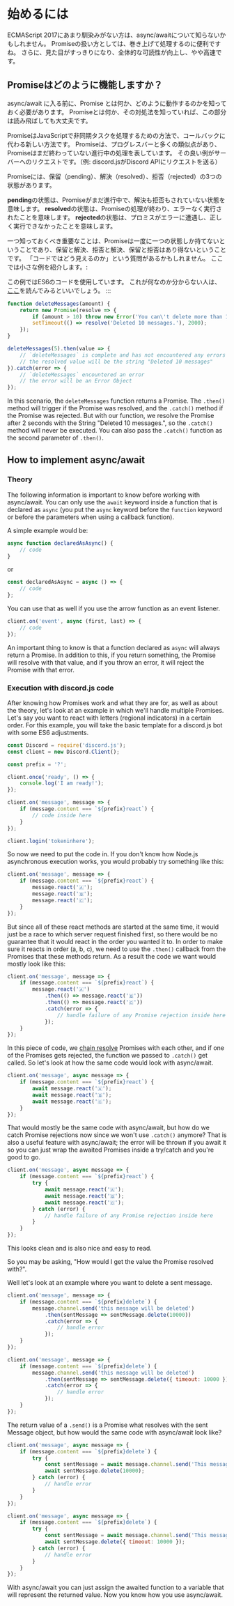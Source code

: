 # 始めるには

ECMAScript 2017にあまり馴染みがない方は、async/awaitについて知らないかもしれません。 Promiseの扱い方としては、巻き上げて処理するのに便利ですね。 さらに、見た目がすっきりになり、全体的な可読性が向上し、やや高速です。

## Promiseはどのように機能しますか？

async/await に入る前に、Promise とは何か、どのように動作するのかを知っておく必要があります。 Promiseとは何か、その対処法を知っていれば、この部分は読み飛ばしても大丈夫です。

PromiseはJavaScriptで非同期タスクを処理するための方法で、コールバックに代わる新しい方法です。 Promiseは、プログレスバーと多くの類似点があり、Promiseはまだ終わっていない進行中の処理を表しています。 その良い例がサーバーへのリクエストです。（例: discord.jsがDiscord APIにリクエストを送る）

Promiseには、保留（pending）、解決（resolved）、拒否（rejected）の3つの状態があります。

**pending**の状態は、Promiseがまだ進行中で、解決も拒否もされていない状態を意味します。 **resolved**の状態は、Promiseの処理が終わり、エラーなく実行されたことを意味します。 **rejected**の状態は、プロミスがエラーに遭遇し、正しく実行できなかったことを意味します。

一つ知っておくべき重要なことは、Promiseは一度に一つの状態しか持てないということであり、保留と解決、拒否と解決、保留と拒否はあり得ないということです。 「コードではどう見えるのか」という質問があるかもしれません。 ここでは小さな例を紹介します。:

この例ではES6のコードを使用しています。 これが何なのか分からない人は、[ここ](/additional-info/es6-syntax.md)を読んでみるといいでしょう。
:::

```js
function deleteMessages(amount) {
    return new Promise(resolve => {
        if (amount > 10) throw new Error('You can\'t delete more than 10 Messages at a time.');
        setTimeout(() => resolve('Deleted 10 messages.'), 2000);
    });
}

deleteMessages(5).then(value => {
    // `deleteMessages` is complete and has not encountered any errors
    // the resolved value will be the string "Deleted 10 messages"
}).catch(error => {
    // `deleteMessages` encountered an error
    // the error will be an Error Object
});
```

In this scenario, the `deleteMessages` function returns a Promise. The `.then()` method will trigger if the Promise was resolved, and the `.catch()` method if the Promise was rejected. But with our function, we resolve the Promise after 2 seconds with the String "Deleted 10 messages.", so the `.catch()` method will never be executed. You can also pass the `.catch()` function as the second parameter of `.then()`.

## How to implement async/await

### Theory

The following information is important to know before working with async/await. You can only use the `await` keyword inside a function that is declared as `async` (you put the `async` keyword before the `function` keyword or before the parameters when using a callback function).

A simple example would be:

```js
async function declaredAsAsync() {
    // code
}
```

or

```js 
const declaredAsAsync = async () => {
    // code
};
```

You can use that as well if you use the arrow function as an event listener.

```js
client.on('event', async (first, last) => {
    // code
});
```

An important thing to know is that a function declared as `async` will always return a Promise. In addition to this, if you return something, the Promise will resolve with that value, and if you throw an error, it will reject the Promise with that error.

### Execution with discord.js code

After knowing how Promises work and what they are for, as well as about the theory, let's look at an example in which we'll handle multiple Promises. Let's say you want to react with letters (regional indicators) in a certain order. For this example, you will take the basic template for a discord.js bot with some ES6 adjustments.

```js
const Discord = require('discord.js');
const client = new Discord.Client();

const prefix = '?';

client.once('ready', () => {
    console.log('I am ready!');
});

client.on('message', message => {
    if (message.content === `${prefix}react`) {
        // code inside here
    }
});

client.login('tokeninhere');
```

So now we need to put the code in. If you don't know how Node.js asynchronous execution works, you would probably try something like this:

```js
client.on('message', message => {
    if (message.content === `${prefix}react`) {
        message.react('🇦');
        message.react('🇧');
        message.react('🇨');
    }
});
```

But since all of these react methods are started at the same time, it would just be a race to which server request finished first, so there would be no guarantee that it would react in the order you wanted it to. In order to make sure it reacts in order (a, b, c), we need to use the `.then()` callback from the Promises that these methods return. As a result the code we want would mostly look like this:

```js
client.on('message', message => {
    if (message.content === `${prefix}react`) {
        message.react('🇦')
            .then(() => message.react('🇧'))
            .then(() => message.react('🇨'))
            .catch(error => {
                // handle failure of any Promise rejection inside here
            });
    }
});
```

In this piece of code, we [chain resolve](https://developer.mozilla.org/en-US/docs/Web/JavaScript/Reference/Global_Objects/Promise/then#Chaining) Promises with each other, and if one of the Promises gets rejected, the function we passed to `.catch()` get called. So let's look at how the same code would look with async/await.

```js
client.on('message', async message => {
    if (message.content === `${prefix}react`) {
        await message.react('🇦');
        await message.react('🇧');
        await message.react('🇨');
    }
});
```

That would mostly be the same code with async/await, but how do we catch Promise rejections now since we won't use `.catch()` anymore? That is also a useful feature with async/await; the error will be thrown if you await it so you can just wrap the awaited Promises inside a try/catch and you're good to go.

```js
client.on('message', async message => {
    if (message.content === `${prefix}react`) {
        try {
            await message.react('🇦');
            await message.react('🇧');
            await message.react('🇨');
        } catch (error) {
            // handle failure of any Promise rejection inside here
        }
    }
});
```

This looks clean and is also nice and easy to read.

So you may be asking, "How would I get the value the Promise resolved with?".

Well let's look at an example where you want to delete a sent message.

<branch version="11.x">

```js
client.on('message', message => {
    if (message.content === `${prefix}delete`) {
        message.channel.send('this message will be deleted')
            .then(sentMessage => sentMessage.delete(10000))
            .catch(error => {
                // handle error
            });
    }
});
```

</branch>
<branch version="12.x">

```js
client.on('message', message => {
    if (message.content === `${prefix}delete`) {
        message.channel.send('this message will be deleted')
            .then(sentMessage => sentMessage.delete({ timeout: 10000 }))
            .catch(error => {
                // handle error
            });
    }
});
```

</branch> The return value of a `.send()` is a Promise what resolves with the sent Message object, but how would the same code with async/await look like?

<branch version="11.x">

```js
client.on('message', async message => {
    if (message.content === `${prefix}delete`) {
        try {
            const sentMessage = await message.channel.send('This message will be deleted in 10 seconds.');
            await sentMessage.delete(10000);
        } catch (error) {
            // handle error
        }
    }
});
```

</branch>
<branch version="12.x">

```js
client.on('message', async message => {
    if (message.content === `${prefix}delete`) {
        try {
            const sentMessage = await message.channel.send('This message will be deleted in 10 seconds.');
            await sentMessage.delete({ timeout: 10000 });
        } catch (error) {
            // handle error
        }
    }
});
```

</branch>

With async/await you can just assign the awaited function to a variable that will represent the returned value. Now you know how you use async/await.
